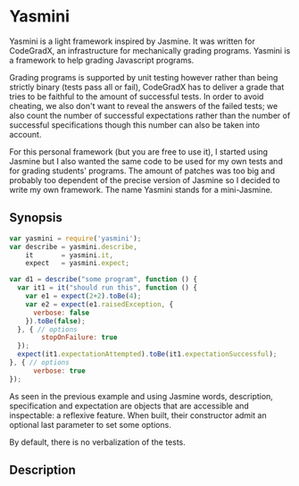 # Yasmini

Yasmini is a light framework inspired by Jasmine. It was written for
CodeGradX, an infrastructure for mechanically grading programs.
Yasmini is a framework to help grading Javascript programs.

Grading programs is supported by unit testing however rather than being
strictly binary (tests pass all or fail), CodeGradX has to deliver a grade
that tries to be faithful to the amount of successful tests. In order to
avoid cheating, we also don't want to reveal the answers of the failed tests;
we also count the number of successful expectations rather than the
number of successful specifications though this number can also be taken
into account.

For this personal framework (but you are free to use it), I started using
Jasmine but I also wanted the same code to be used for my own tests and for
grading students' programs. The amount of patches was too big and probably
too dependent of the precise version of Jasmine so I decided to write my
own framework. The name Yasmini stands for a mini-Jasmine.

## Synopsis

```javascript
var yasmini = require('yasmini');
var describe = yasmini.describe,
    it       = yasmini.it,
    expect   = yasmini.expect;

var d1 = describe("some program", function () {
  var it1 = it("should run this", function () {
    var e1 = expect(2+2).toBe(4);
    var e2 = expect(e1.raisedException, {
      verbose: false
    }).toBe(false);
  }, { // options
        stopOnFailure: true
  });
  expect(it1.expectationAttempted).toBe(it1.expectationSuccessful);
}, { // options
      verbose: true
});
```

As seen in the previous example and using Jasmine words,
description, specification and expectation are objects that are
accessible and inspectable: a reflexive feature.
When built, their constructor admit an optional last parameter to set
some options.

By default, there is no verbalization of the tests.

## Description
